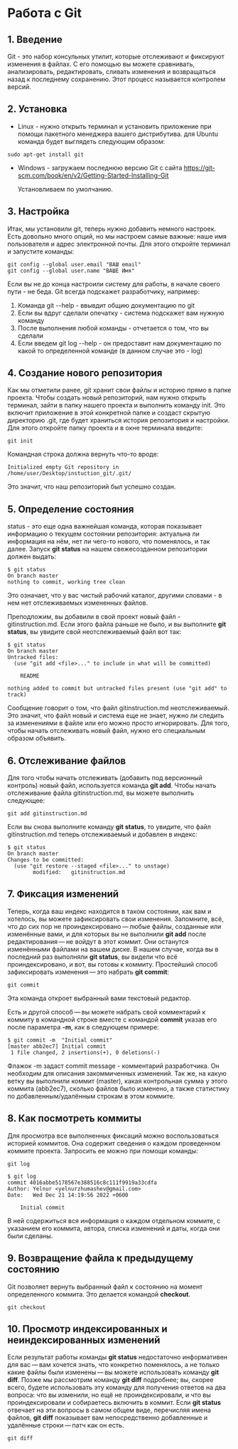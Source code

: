 # Работа с Git

## 1. Введение

Git - это набор консульных утилит, которые отслеживают и фиксируют изменения в файлах. С его помощью вы можете сравнивать, анализировать, редактировать, сливать изменения и возвращаться назад к последнему сохранению. Этот процесс называется контролем версий.

## 2. Установка

* Linux - нужно открыть терминал и установить приложение при помощи пакетного менеджера вашего дистрибутива. для Ubuntu команда будет выглядеть следующим образом:
```
sudo apt-get install git
```
* Windows - загружаем последнюю версию Git с сайта https://git-scm.com/book/en/v2/Getting-Started-Installing-Git

    Установливаем по умолчанию.

## 3. Настройка

Итак, мы установили git, теперь нужно добавить немного настроек. Есть довольно много опций, но мы настроем самые важные: наше имя пользователя и адрес электронной почты. Для этого откройте терминал и запустите команды:
```
git config --global user.email "ВАШ email"
git config --global user.name "ВАШЕ Имя"
```

Если вы не до конца настроили систему для работы, в начале своего пути - не беда. Git всегда подскажет разработчику, например:

1. Команда git --help - ввывдит общию документацию по git
2. Если вы вдруг сделали опечатку - система подскажет вам нужную команду 
3. После выполнения любой команды - отчетается о том, что вы сделали
4. Если введем git log --help - он предоставит нам документацию по какой то определенной команде (в данном случае это - log)

## 4. Создание нового репозитория 

Как мы отметили ранее, git хранит свои файлы и историю прямо в папке проекта. Чтобы создать новый репозиторий, нам нужно открыть терминал, зайти в папку нашего проекта и выполнить команду init. Это включит приложение в этой конкретной папке и создаст скрытую директорию .git, где будет храниться история репозитория и настройки. Для этого откройте папку проекта и в окне терминала введите:
```
git init
```
Командная строка должна вернуть что-то вроде: 
```
Initialized empty Git repository in /home/user/Desktop/instuction_git/.git/
```
Это значит, что наш репозиторий был успешно создан.

## 5. Определение состояния 

status - это еще одна важнейшая команда, которая показывает информацию о текущем состоянии репозитория: актуальна ли информация на нём, нет ли чего-то нового, что поменялось, и так далее. Запуск **git status** на нашем свежесозданном репозитории должен выдать:
```
$ git status
On branch master
nothing to commit, working tree clean
```
Это означает, что у вас чистый рабочий каталог, другими словами - в нем нет отслеживаемых измененных файлов.

Преподложим, вы добавили в свой проект новый файл - gitinstruction.md. Если этого файла раньше не было, и вы выполните **git status**, вы увидите свой неотслеживаемый файл вот так:
```
$ git status
On branch master
Untracked files:
  (use "git add <file>..." to include in what will be committed)

    README

nothing added to commit but untracked files present (use "git add" to track)
```
Сообщение говорит о том, что файл gitinstruction.md неотслеживаемый. Это значит, что файл новый и система еще не знает, нужно ли следить за изменениями в файле или его можно просто игнорировать. Для того, чтобы начать отслеживать новый файл, нужно его специальным образом объявить.

## 6. Отслеживание файлов

Для того чтобы начать отслеживать (добавить под версионный контроль) новый файл, используется команда **git add**. Чтобы начать отслеживание файла gitinstruction.md, вы можете выполнить следующее:
```
git add gitinstruction.md
```
Если вы снова выполните команду **git status**, то увидите, что файл gitinstruction.md теперь отслеживаемый и добавлен в индекс:
```
$ git status
On branch master
Changes to be committed:
  (use "git restore --staged <file>..." to unstage)
        modified:   gitinstruction.md
```

## 7. Фиксация изменений 

Теперь, когда ваш индекс находится в таком состоянии, как вам и хотелось, вы можете зафиксировать свои изменения. Запомните, всё, что до сих пор не проиндексировано — любые файлы, созданные или изменённые вами, и для которых вы не выполнили **git add** после редактирования — не войдут в этот коммит. Они останутся изменёнными файлами на вашем диске. В нашем случае, когда вы в последний раз выполняли **git status**, вы видели что всё проиндексировано, и вот, вы готовы к коммиту. Простейший способ зафиксировать изменения — это набрать **git commit**:
```
git commit
```
Эта команда откроет выбранный вами текстовый редактор.

Есть и другой способ — вы можете набрать свой комментарий к коммиту в командной строке вместе с командой **commit** указав его после параметра **-m**, как в следующем примере:
```
$ git commit -m  "Initial commit"
[master abb2ec7] Initial commit
 1 file changed, 2 insertions(+), 0 deletions(-)
```
Флажок -m задаст commit message - комментарий разработчика. Он необходим для описания закоммиченных изменений. Так же, на какую ветку вы выполнили коммит (master), какая контрольная сумма у этого коммита (abb2ec7), сколько файлов было изменено, а также статистику по добавленным/удалённым строкам в этом коммите.

## 8. Как посмотреть коммиты

Для просмотра все выполненных фиксаций можно воспользоваться историей коммитов. Она содержит сведения о каждом проведенном коммите проекта. Запросить ее можно при помощи команды:
```
git log
```
```
$ git log
commit 4016abbe5178567e388516c8c111f9919a33cdfa
Author: Yelnur <yelnurzhumashev@gmail.com>
Date:   Wed Dec 21 14:19:56 2022 +0600

    Initial commit
```
В ней содержиться вся информация о каждом отдельном коммите, с указанием его коммита, автора, списка изменений и даты, когда они были сделаны.

## 9. Возвращение файла к предыдущему состоянию

Git позволяет вернуть выбранный файл к состоянию на момент определенного коммита. Это делается командой **checkout**.
```
git checkout
```
## 10. Просмотр индексированных и неиндексированных изменений

Если результат работы команды **git status** недостаточно информативен для вас — вам хочется знать, что конкретно поменялось, а не только какие файлы были изменены — вы можете использовать команду **git diff**. Позже мы рассмотрим команду **git diff** подробнее; вы, скорее всего, будете использовать эту команду для получения ответов на два вопроса: что вы изменили, но ещё не проиндексировали, и что вы проиндексировали и собираетесь включить в коммит. Если **git status** отвечает на эти вопросы в самом общем виде, перечисляя имена файлов, **git diff** показывает вам непосредственно добавленные и удалённые строки — патч как он есть.
```
git diff
```
